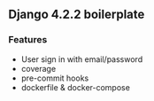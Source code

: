 ## Django 4.2.2 boilerplate

### Features

- User sign in with email/password
- coverage
- pre-commit hooks
- dockerfile & docker-compose
